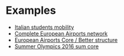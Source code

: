 # Examples

- [Italian students mobility](https://github.com/bavla/ibm3m/tree/master/examples/students)
- [Complete European Airports network](http://vladowiki.fmf.uni-lj.si/doku.php?id=vlado:work:2m:mwn:x3d:airports)
- [European Airports Core / Better structure](http://vladowiki.fmf.uni-lj.si/doku.php?id=vlado:work:2m:mwn:x3d:aircoref)
- [Summer Olympics 2016 sum core](http://vladowiki.fmf.uni-lj.si/doku.php?id=vlado:work:2m:mwn:x3d:ol16core)
